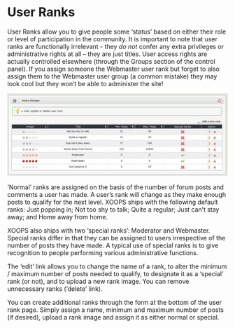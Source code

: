 # User Ranks

User Ranks allow you to give people some ‘status’ based on either their role or level of participation in the community. It is important to note that user ranks are functionally irrelevant - they _do not_ confer any extra privileges or administrative rights at all – they are just titles. User access rights are actually controlled elsewhere \(through the Groups section of the control panel\). If you assign someone the Webmaster user rank but forget to also assign them to the Webmaster user group \(a common mistake\) they may look cool but they won’t be able to administer the site!

![img\_109.jpg](../.gitbook/assets/img_109.jpg)

‘Normal’ ranks are assigned on the basis of the number of forum posts and comments a user has made. A user’s rank will change as they make enough posts to qualify for the next level. XOOPS ships with the following default ranks: Just popping in; Not too shy to talk; Quite a regular; Just can’t stay away; and Home away from home.

XOOPS also ships with two ‘special ranks’: Moderator and Webmaster. Special ranks differ in that they can be assigned to users irrespective of the number of posts they have made. A typical use of special ranks is to give recognition to people performing various administrative functions.

The ‘edit’ link allows you to change the name of a rank, to alter the minimum / maximum number of posts needed to qualify, to designate it as a ‘special’ rank \(or not\), and to upload a new rank image. You can remove unnecessary ranks \(‘delete’ link\).

You can create additional ranks through the form at the bottom of the user rank page. Simply assign a name, minimum and maximum number of posts \(if desired\), upload a rank image and assign it as either normal or special.

